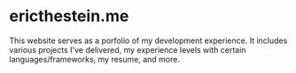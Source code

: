 # ericthestein.me

This website serves as a porfolio of my development experience. It includes various projects I've delivered, my experience levels with certain languages/frameworks, my resume, and more.